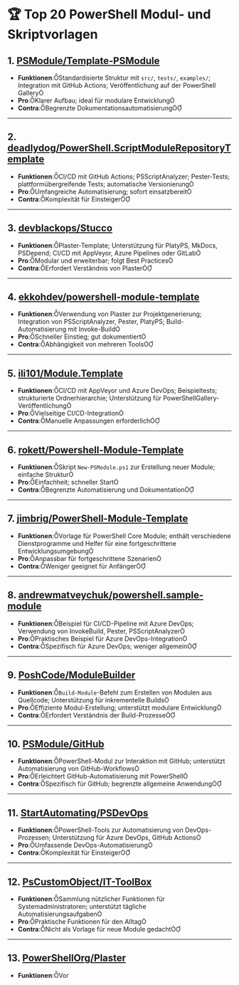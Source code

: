 # 🏆 Top 20 PowerShell Modul- und Skriptvorlagen

## 1. [PSModule/Template-PSModule](https://github.com/PSModule/Template-PSModule)

- **Funktionen**:Standardisierte Struktur mit `src/`, `tests/`, `examples/`; Integration mit GitHub Actions; Veröffentlichung auf der PowerShell Gallery
- **Pro**:Klarer Aufbau; ideal für modulare Entwicklung
- **Contra**:Begrenzte Dokumentationsautomatisierung

---

## 2. [deadlydog/PowerShell.ScriptModuleRepositoryTemplate](https://github.com/deadlydog/PowerShell.ScriptModuleRepositoryTemplate)

- **Funktionen**:CI/CD mit GitHub Actions; PSScriptAnalyzer; Pester-Tests; plattformübergreifende Tests; automatische Versionierung
- **Pro**:Umfangreiche Automatisierung; sofort einsatzbereit
- **Contra**:Komplexität für Einsteiger

---

## 3. [devblackops/Stucco](https://github.com/devblackops/Stucco)

- **Funktionen**:Plaster-Template; Unterstützung für PlatyPS, MkDocs, PSDepend; CI/CD mit AppVeyor, Azure Pipelines oder GitLab
- **Pro**:Modular und erweiterbar; folgt Best Practices
- **Contra**:Erfordert Verständnis von Plaster

---

## 4. [ekkohdev/powershell-module-template](https://github.com/ekkohdev/powershell-module-template)

- **Funktionen**:Verwendung von Plaster zur Projektgenerierung; Integration von PSScriptAnalyzer, Pester, PlatyPS; Build-Automatisierung mit Invoke-Build
- **Pro**:Schneller Einstieg; gut dokumentiert
- **Contra**:Abhängigkeit von mehreren Tools

---

## 5. [ili101/Module.Template](https://github.com/ili101/Module.Template)

- **Funktionen**:CI/CD mit AppVeyor und Azure DevOps; Beispieltests; strukturierte Ordnerhierarchie; Unterstützung für PowerShellGallery-Veröffentlichung
- **Pro**:Vielseitige CI/CD-Integration
- **Contra**:Manuelle Anpassungen erforderlich

---

## 6. [rokett/Powershell-Module-Template](https://github.com/rokett/Powershell-Module-Template)

- **Funktionen**:Skript `New-PSModule.ps1` zur Erstellung neuer Module; einfache Struktur
- **Pro**:Einfachheit; schneller Start
- **Contra**:Begrenzte Automatisierung und Dokumentation

---

## 7. [jimbrig/PowerShell-Module-Template](https://github.com/jimbrig/PowerShell-Module-Template)

- **Funktionen**:Vorlage für PowerShell Core Module; enthält verschiedene Dienstprogramme und Helfer für eine fortgeschrittene Entwicklungsumgebung
- **Pro**:Anpassbar für fortgeschrittene Szenarien
- **Contra**:Weniger geeignet für Anfänger

---

## 8. [andrewmatveychuk/powershell.sample-module](https://github.com/andrewmatveychuk/powershell.sample-module)

- **Funktionen**:Beispiel für CI/CD-Pipeline mit Azure DevOps; Verwendung von InvokeBuild, Pester, PSScriptAnalyzer
- **Pro**:Praktisches Beispiel für Azure DevOps-Integration
- **Contra**:Spezifisch für Azure DevOps; weniger allgemein

---

## 9. [PoshCode/ModuleBuilder](https://github.com/PoshCode/ModuleBuilder)

- **Funktionen**:`Build-Module`-Befehl zum Erstellen von Modulen aus Quellcode; Unterstützung für inkrementelle Builds
- **Pro**:Effiziente Modul-Erstellung; unterstützt modulare Entwicklung
- **Contra**:Erfordert Verständnis der Build-Prozesse

---

## 10. [PSModule/GitHub](https://github.com/PSModule/GitHub)

- **Funktionen**:PowerShell-Modul zur Interaktion mit GitHub; unterstützt Automatisierung von GitHub-Workflows
- **Pro**:Erleichtert GitHub-Automatisierung mit PowerShell
- **Contra**:Spezifisch für GitHub; begrenzte allgemeine Anwendung

---

## 11. [StartAutomating/PSDevOps](https://github.com/StartAutomating/PSDevOps)

- **Funktionen**:PowerShell-Tools zur Automatisierung von DevOps-Prozessen; Unterstützung für Azure DevOps, GitHub Actions
- **Pro**:Umfassende DevOps-Automatisierung
- **Contra**:Komplexität für Einsteiger

---

## 12. [PsCustomObject/IT-ToolBox](https://github.com/PsCustomObject/IT-ToolBox)

- **Funktionen**:Sammlung nützlicher Funktionen für Systemadministratoren; unterstützt tägliche Automatisierungsaufgaben
- **Pro**:Praktische Funktionen für den Alltag
- **Contra**:Nicht als Vorlage für neue Module gedacht

---

## 13. [PowerShellOrg/Plaster](https://github.com/PowerShellOrg/Plaster)

- **Funktionen**:Vor 
